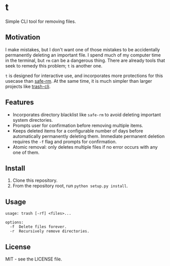 # t

Simple CLI tool for removing files.

## Motivation

I make mistakes, but I don't want one of those mistakes to be accidentally
permanently deleting an important file. I spend much of my computer time in the
terminal, but `rm` can be a dangerous thing. There are already tools that seek
to remedy this problem; `t` is another one. 

`t` is designed for interactive use, and incorporates more protections for
this usecase than [safe-rm](https://launchpad.net/safe-rm). At the same time,
it is much simpler than larger projects like
[trash-cli](http://code.google.com/p/trash-cli/).

## Features
* Incorporates directory blacklist like `safe-rm` to avoid deleting important
  system directories.
* Prompts user for confirmation before removing multiple items.
* Keeps deleted items for a configurable number of days before automatically
  permanently deleting them. Immediate permanent deletion requires the `-f`
  flag and prompts for confirmation.
* Atomic removal: only deletes multiple files if no error occurs with any one
  of them.

## Install
1. Clone this repository.
2. From the repository root, run `python setup.py install`.

## Usage
```
usage: trash [-rf] <files>...

options:
  -f  Delete files forever.
  -r  Recursively remove directories.
```

## License
MIT - see the LICENSE file.
